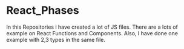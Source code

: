 # React_Phases
In this Repositories i have created a lot of JS files. There are a lots of example on React Functions and Components. Also, I have done one example with 2,3 types in the same file.
